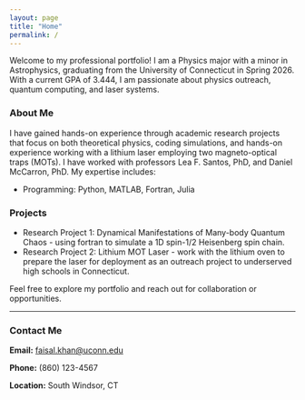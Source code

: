 ```yaml
---
layout: page
title: "Home"
permalink: /
---
```


Welcome to my professional portfolio! I am a Physics major with a minor in Astrophysics, graduating from the University of Connecticut in Spring 2026. With a current GPA of 3.444, I am passionate about physics outreach, quantum computing, and laser systems.

### About Me

I have gained hands-on experience through academic research projects that focus on both theoretical physics, coding simulations, and hands-on experience working with a lithium laser employing two magneto-optical traps (MOTs). I have worked with professors Lea F. Santos, PhD, and Daniel McCarron, PhD. My expertise includes:

- Programming: Python, MATLAB, Fortran, Julia

### Projects

- Research Project 1: Dynamical Manifestations of Many-body Quantum Chaos - using fortran to simulate a 1D spin-1/2 Heisenberg spin chain.
- Research Project 2: Lithium MOT Laser - work with the lithium oven to prepare the laser for deployment as an outreach project to underserved high schools in Connecticut.

Feel free to explore my portfolio and reach out for collaboration or opportunities.

---
### Contact Me

**Email:** [faisal.khan@uconn.edu](mailto:faisal.khan@uconn.edu)

**Phone:** (860) 123-4567

**Location:** South Windsor, CT
